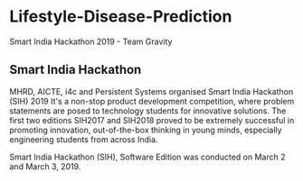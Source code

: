 # Lifestyle-Disease-Prediction
Smart India Hackathon 2019 - Team Gravity

## Smart India Hackathon
MHRD, AICTE, i4c and Persistent Systems organised Smart India Hackathon (SIH) 2019 It's a non-stop product development competition, where problem statements are posed to technology students for innovative solutions. The first two editions SIH2017 and SIH2018 proved to be extremely successful in promoting innovation, out-of-the-box thinking in young minds, especially engineering students from across India.

Smart India Hackathon (SIH), Software Edition was conducted on March 2 and March 3, 2019.
